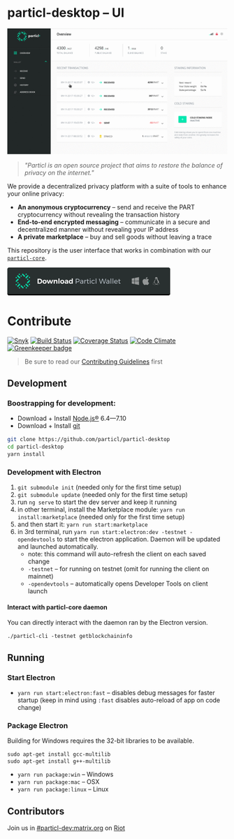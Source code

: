 # particl-desktop – UI

![UI Preview](preview.gif)

> *"Particl is an open source project that aims to restore the balance of privacy on the internet."*

We provide a decentralized privacy platform with a suite of tools to enhance your online privacy:

* **An anonymous cryptocurrency** – send and receive the PART cryptocurrency without revealing the transaction history
* **End-to-end encrypted messaging** – communicate in a secure and decentralized manner without revealing your IP address
* **A private marketplace** – buy and sell goods without leaving a trace

This repository is the user interface that works in combination with our [`particl-core`](https://github.com/particl/particl-core).


[![Download the packaged wallet for Mac, Windows and Linux](download-button.png)](https://github.com/particl/particl-desktop/releases)

# Contribute

[![Snyk](https://snyk.io/test/github/particl/particl-desktop/badge.svg)](https://snyk.io/test/github/particl/particl-desktop)
[![Build Status](https://travis-ci.org/particl/particl-desktop.svg?branch=master)](https://travis-ci.org/particl/particl-desktop)
[![Coverage Status](https://coveralls.io/repos/github/particl/particl-desktop/badge.svg?branch=master)](https://coveralls.io/github/particl/particl-desktop?branch=master)
[![Code Climate](https://codeclimate.com/github/particl/particl-desktop/badges/gpa.svg)](https://codeclimate.com/github/particl/particl-desktop)
[![Greenkeeper badge](https://badges.greenkeeper.io/particl/particl-desktop.svg)](https://greenkeeper.io/)

> Be sure to read our [Contributing Guidelines](CONTRIBUTING.md) first

## Development

### Boostrapping for development:

* Download + Install [Node.js®](https://nodejs.org/) 6.4—7.10
* Download + Install [git](https://git-scm.com/)

```bash
git clone https://github.com/particl/particl-desktop
cd particl-desktop
yarn install
```

### Development with Electron

1. `git submodule init` (needed only for the first time setup)
2. `git submodule update` (needed only for the first time setup)
3. run `ng serve` to start the dev server and keep it running
4. in other terminal, install the Marketplace module: `yarn run install:marketplace` (needed only for the first time setup)
5. and then start it: `yarn run start:marketplace`
6. in 3rd terminal, run `yarn run start:electron:dev -testnet -opendevtools` to start the electron application. Daemon will be updated and launched automatically.
   * note: this command will auto-refresh the client on each saved change
   * `-testnet` – for running on testnet (omit for running the client on mainnet)
   * `-opendevtools` – automatically opens Developer Tools on client launch

#### Interact with particl-core daemon

You can directly interact with the daemon ran by the Electron version.

```
./particl-cli -testnet getblockchaininfo
```

## Running

### Start Electron

* `yarn run start:electron:fast` – disables debug messages for faster startup (keep in mind using `:fast` disables auto-reload of app on code change)

### Package Electron

Building for Windows requires the 32-bit libraries to be available.
```
sudo apt-get install gcc-multilib
sudo apt-get install g++-multilib
```

* `yarn run package:win` – Windows
* `yarn run package:mac` – OSX
* `yarn run package:linux` – Linux

## Contributors

Join us in [#particl-dev:matrix.org](https://riot.im/app/#/room/#particl-dev:matrix.org) on [Riot](https://riot.im)
